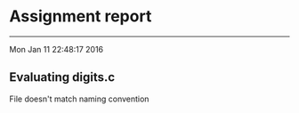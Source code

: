 # Assignment report
---
Mon Jan 11 22:48:17 2016

## Evaluating digits.c

File doesn't match naming convention

